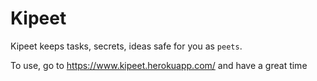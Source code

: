 # Kipeet

Kipeet keeps tasks, secrets, ideas safe for you as `peets`.

To use, go to https://www.kipeet.herokuapp.com/ and have a great time

